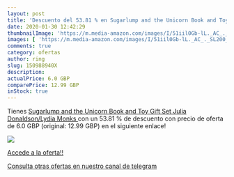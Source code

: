 ```yaml
---
layout: post
title: 'Descuento del 53.81 % en Sugarlump and the Unicorn Book and Toy G'
date: 2020-01-30 12:42:29
thumbnailImage: 'https://m.media-amazon.com/images/I/51iil0Gb-lL._AC_._SL200_.jpg'
images: [ 'https://m.media-amazon.com/images/I/51iil0Gb-lL._AC_._SL200_.jpg' ]
comments: true
category: ofertas
author: ring
slug: 150988940X
description:
actualPrice: 6.0 GBP
comparePrice: 12.99 GBP
inStock: true
---
```


Tienes [Sugarlump and the Unicorn Book and Toy Gift Set  Julia Donaldson/Lydia Monks ](https://www.amazon.co.uk/dp/150988940X/?tag=redken01-21) con un 53.81 % de descuento con precio de oferta de 6.0 GBP (original: 12.99 GBP) en el siguiente enlace!

[![](https://m.media-amazon.com/images/I/51iil0Gb-lL._AC_._SL200_.jpg)](https://www.amazon.co.uk/dp/150988940X/?tag=redken01-21)

[Accede a la oferta!!](https://www.amazon.co.uk/dp/150988940X/?tag=redken01-21)

[Consulta otras ofertas en nuestro canal de telegram](https://t.me/s/ofertas25)
